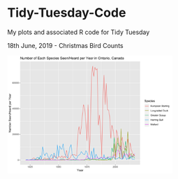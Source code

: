 # Tidy-Tuesday-Code
My plots and associated R code for Tidy Tuesday

18th June, 2019 - Christmas Bird Counts

<img src="TT_18062019.png"
     style="float: left; margin-right: 10px;"
     width = "75%"/>